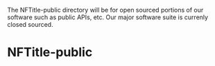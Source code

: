 The NFTitle-public directory will be for open sourced portions of our software such as public APIs, etc. Our major software suite is currenly closed sourced.

# NFTitle-public
